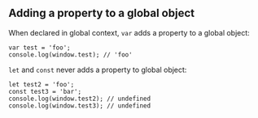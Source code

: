 ## Adding a property to a global object
When declared in global context, `var` adds a property to a global object:
```
var test = 'foo';
console.log(window.test); // 'foo'
```
  
`let` and `const` never adds a property to global object:
```
let test2 = 'foo';
const test3 = 'bar';
console.log(window.test2); // undefined
console.log(window.test3); // undefined
```

